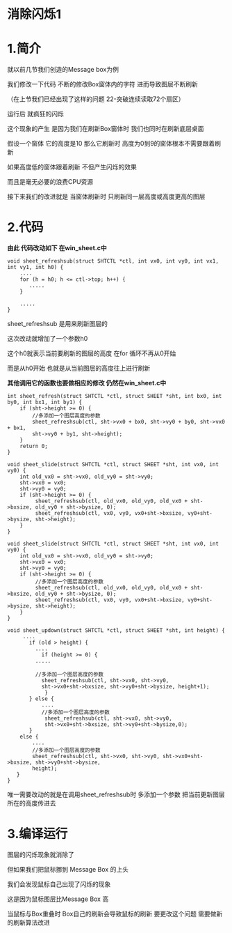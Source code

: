 # 消除闪烁1

# 1.简介

就以前几节我们创造的Message box为例

我们修改一下代码 不断的修改Box窗体内的字符 进而导致图层不断刷新

（在上节我们已经出现了这样的问题 22-突破连续读取72个扇区）

运行后 就疯狂的闪烁



这个现象的产生 是因为我们在刷新Box窗体时 我们也同时在刷新底层桌面

假设一个窗体 它的高度是10 那么它刷新时 高度为0到9的窗体根本不需要跟着刷新

如果高度低的窗体跟着刷新 不但产生闪烁的效果

而且是毫无必要的浪费CPU资源 

接下来我们的改进就是 当窗体刷新时 只刷新同一层高度或高度更高的图层 





# 2.代码

**由此 代码改动如下 在win_sheet.c中**

```
void sheet_refreshsub(struct SHTCTL *ctl, int vx0, int vy0, int vx1, int vy1, int h0) {
    ....
    for (h = h0; h <= ctl->top; h++) {
       .....
    } 

    .....
}
```

sheet_refreshsub 是用来刷新图层的

这次改动就增加了一个参数h0

这个h0就表示当前要刷新的图层的高度 在for 循环不再从0开始

而是从h0开始 也就是从当前图层的高度往上进行刷新



**其他调用它的函数也要做相应的修改 仍然在win_sheet.c中**

```
int sheet_refresh(struct SHTCTL *ctl, struct SHEET *sht, int bx0, int by0, int bx1, int by1) {
    if (sht->height >= 0) {
        //多添加一个图层高度的参数
        sheet_refreshsub(ctl, sht->vx0 + bx0, sht->vy0 + by0, sht->vx0 + bx1,
        sht->vy0 + by1, sht->height);
    }
    return 0;
}

void sheet_slide(struct SHTCTL *ctl, struct SHEET *sht, int vx0, int vy0) {
    int old_vx0 = sht->vx0, old_vy0 = sht->vy0;
    sht->vx0 = vx0;
    sht->vy0 = vy0;
    if (sht->height >= 0) {
         sheet_refreshsub(ctl, old_vx0, old_vy0, old_vx0 + sht->bxsize, old_vy0 + sht->bysize, 0);
         sheet_refreshsub(ctl, vx0, vy0, vx0+sht->bxsize, vy0+sht->bysize, sht->height);
    }
}

void sheet_slide(struct SHTCTL *ctl, struct SHEET *sht, int vx0, int vy0) {
    int old_vx0 = sht->vx0, old_vy0 = sht->vy0;
    sht->vx0 = vx0;
    sht->vy0 = vy0;
    if (sht->height >= 0) {
         //多添加一个图层高度的参数
         sheet_refreshsub(ctl, old_vx0, old_vy0, old_vx0 + sht->bxsize, old_vy0 + sht->bysize, 0);
         sheet_refreshsub(ctl, vx0, vy0, vx0+sht->bxsize, vy0+sht->bysize, sht->height);
    }
}

void sheet_updown(struct SHTCTL *ctl, struct SHEET *sht, int height) {
     ....
       if (old > height) {
         ....
           if (height >= 0) {
         .....

         //多添加一个图层高度的参数
           sheet_refreshsub(ctl, sht->vx0, sht->vy0, 
           sht->vx0+sht->bxsize, sht->vy0+sht->bysize, height+1);
            }
       } else {
           ....
           //多添加一个图层高度的参数
            sheet_refreshsub(ctl, sht->vx0, sht->vy0, 
            sht->vx0+sht->bxsize, sht->vy0+sht->bysize,0);
       }
    else {
        ....
        //多添加一个图层高度的参数
        sheet_refreshsub(ctl, sht->vx0, sht->vy0, sht->vx0+sht->bxsize, sht->vy0+sht->bysize,
        height);
   }
}
```

唯一需要改动的就是在调用sheet_refreshsub时 多添加一个参数 把当前更新图层所在的高度传进去



# 3.编译运行

图层的闪烁现象就消除了

但如果我们把鼠标挪到 Message Box 的上头 

我们会发现鼠标自己出现了闪烁的现象

这是因为鼠标图层比Message Box 高

当鼠标与Box重叠时 Box自己的刷新会导致鼠标的刷新 要更改这个问题 需要做新的刷新算法改进

